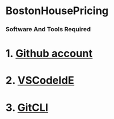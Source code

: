 # BostonHousePricing

### Software And Tools Required

# 1. [Github account](https://github.com)
# 2. [VSCodeIdE](https://code.visualstudio.com/)
# 3. [GitCLI](https://git-scm.com/downloads)
